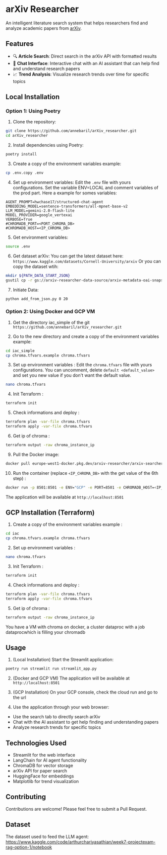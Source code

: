 # arXiv Researcher

An intelligent literature search system that helps researchers find and analyze academic papers from [arXiv](https://arxiv.org/).

## Features

- 🔍 **Article Search**: Direct search in the arXiv API with formatted results
- 💬 **Chat Interface**: Interactive chat with an AI assistant that can help find and understand research papers
- 📈 **Trend Analysis**: Visualize research trends over time for specific topics

## Local Installation 


### Option 1: Using Poetry

1. Clone the repository:
```bash
git clone https://github.com/annebaril/arXiv_researcher.git
cd arXiv_researcher
```

2. Install dependencies using Poetry:
```bash
poetry install
```

3. Create a copy of the environment variables example:
```bash
cp .env.copy .env
```

4. Set up environment variables:
Edit the `.env` file with yours configurations. Set the variable ENV=LOCAL and comment variables of the prod part. Here a example for somes variables:
```
AGENT_PROMPT=hwchase17/structured-chat-agent
EMBEDDING_MODEL=sentence-transformers/all-mpnet-base-v2
LLM_MODEL=gemini-2.0-flash-lite
MODEL_PROVIDER=google_vertexai
VERBOSE=True
#CHROMADB_PORT=<PORT_CHROMA_DB>
#CHROMADB_HOST=<IP_CHROMA_DB>
```

5. Get environment variables:
```bash
source .env
```

6. Get dataset arXiv:
You can get the latest dataset here: `https://www.kaggle.com/datasets/Cornell-University/arxiv`
Or you can copy the dataset wtih:
```bash
mkdir ${PATH_DATA_START_JSON}
gsutil cp -r gs://arxiv-researcher-data-source/arxiv-metadata-oai-snapshot.json ${PATH_DATA_START_JSON}
```

7. Initiate Data:
```bash
python add_from_json.py 0 20
```

### Option 2: Using Docker and GCP VM

1. Get the directory iac_simple of the git `https://github.com/annebaril/arXiv_researcher.git`

2. Go to the new directory and create a copy of the environment variables example:
```bash
cd iac_simple
cp chroma.tfvars.example chroma.tfvars
```

3. Set up environment variables :
Edit the `chroma.tfvars` file with yours configurations. You can uncomment, delete `default <default_value>` and set you new value if you don't want the default value.
```bash
nano chroma.tfvars
```

4. Init Terraform :
```bash
terraform init
```

5. Check informations and deploy :
```bash
terraform plan -var-file chroma.tfvars
terraform apply -var-file chroma.tfvars
```

6. Get ip of chroma :
```bash
terraform output -raw chroma_instance_ip
```

9. Pull the Docker image:
```bash
docker pull europe-west1-docker.pkg.dev/arxiv-researcher/arxiv-searcher/arxiv-app:latest 
```

10. Run the container (replace `<IP_CHROMA_DB>` with the get value of the 6th step) :
```bash
docker run -p 8501:8501 -e ENV="GCP" -e PORT=8501 -e CHROMADB_HOST=<IP_CHROMA_DB> europe-west1-docker.pkg.dev/arxiv-researcher/arxiv-searcher/arxiv-app:latest
```

The application will be available at `http://localhost:8501`

## GCP Installation (Terraform)

1. Create a copy of the environment variables example :
```bash
cd iac
cp chroma.tfvars.example chroma.tfvars
```

2. Set up environment variables :
```bash
nano chroma.tfvars
```

3. Init Terraform :
```bash
terraform init
```

4. Check informations and deploy :
```bash
terraform plan -var-file chroma.tfvars
terraform apply -var-file chroma.tfvars
```

5. Get ip of chroma :
```bash
terraform output -raw chroma_instance_ip
```

You have a VM with chroma on docker, a cluster dataproc with a job dataprocwhich is filling your chromadb

## Usage

1. (Local Installation) Start the Streamlit application:
```bash
poetry run streamlit run streamlit_app.py
```

2. (Docker and GCP VM) The application will be available at `http://localhost:8501`

3. (GCP Installation) On your GCP console, check the cloud run and go to the url

4. Use the application through your web browser:
- Use the search tab to directly search arXiv
- Chat with the AI assistant to get help finding and understanding papers
- Analyze research trends for specific topics

## Technologies Used

- Streamlit for the web interface
- LangChain for AI agent functionality
- ChromaDB for vector storage
- arXiv API for paper search
- HuggingFace for embeddings
- Matplotlib for trend visualization

## Contributing

Contributions are welcome! Please feel free to submit a Pull Request.


## Dataset
The dataset used to feed the LLM agent: https://www.kaggle.com/code/arthurchariyasathian/week7-projectexam-rag-option-1/notebook



